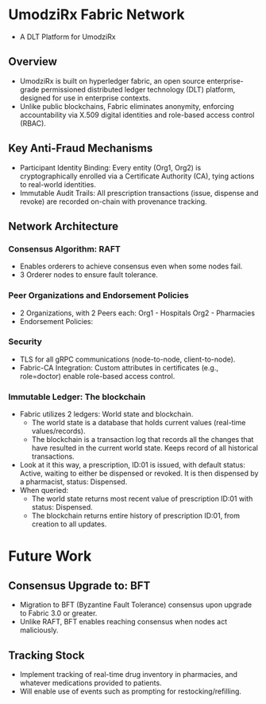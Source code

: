 # UmodziRx Fabric Network
- A DLT Platform for UmodziRx

## Overview
- UmodziRx is built on hyperledger fabric, an open source enterprise-grade permissioned distributed ledger technology (DLT) platform, designed for use in enterprise contexts.
- Unlike public blockchains, Fabric eliminates anonymity, enforcing accountability via X.509 digital identities and role-based access control (RBAC).

## Key Anti-Fraud Mechanisms
- Participant Identity Binding: Every entity (Org1, Org2) is cryptographically enrolled via a Certificate Authority (CA), tying actions to real-world identities.
- Immutable Audit Trails: All prescription transactions (issue, dispense and revoke) are recorded on-chain with provenance tracking.

## Network Architecture
### Consensus Algorithm: RAFT
- Enables orderers to achieve consensus even when some nodes fail.
- 3 Orderer nodes to ensure fault tolerance.

### Peer Organizations and Endorsement Policies
- 2 Organizations, with 2 Peers each:
    Org1 - Hospitals
    Org2 - Pharmacies
- Endorsement Policies: 

### Security
- TLS for all gRPC communications (node-to-node, client-to-node).
- Fabric-CA Integration: Custom attributes in certificates (e.g., role=doctor) enable role-based access control.

### Immutable Ledger: The blockchain
- Fabric utilizes 2 ledgers: World state and blockchain.
    - The world state is a database that holds current values (real-time values/records).
    - The blockchain is a transaction log that records all the changes that have resulted in the current world state. Keeps record of all historical transactions.
- Look at it this way, a prescription, ID:01 is issued, with default status: Active, waiting to either be dispensed or revoked. It is then dispensed by a pharmacist, status: Dispensed. 
- When queried:
    - The world state returns most recent value of prescription ID:01 with status: Dispensed. 
    - The blockchain returns entire history of prescription ID:01, from creation to all updates.

# Future Work
## Consensus Upgrade to: BFT
- Migration to BFT (Byzantine Fault Tolerance) consensus upon upgrade to Fabric 3.0 or greater.
- Unlike RAFT, BFT enables reaching consensus when nodes act maliciously.

## Tracking Stock
- Implement tracking of real-time drug inventory in pharmacies, and whatever medications provided to patients.
- Will enable use of events such as prompting for restocking/refilling.
